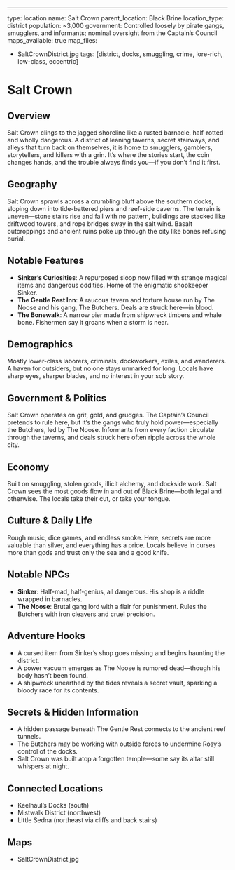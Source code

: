 ---
type: location
name: Salt Crown
parent_location: Black Brine
location_type: district
population: ~3,000
government: Controlled loosely by pirate gangs, smugglers, and informants; nominal oversight from the Captain’s Council
maps_available: true
map_files:
  - SaltCrownDistrict.jpg
tags: [district, docks, smuggling, crime, lore-rich, low-class, eccentric]

# Salt Crown

## Overview
Salt Crown clings to the jagged shoreline like a rusted barnacle, half-rotted and wholly dangerous. A district of leaning taverns, secret stairways, and alleys that turn back on themselves, it is home to smugglers, gamblers, storytellers, and killers with a grin. It’s where the stories start, the coin changes hands, and the trouble always finds you—if you don’t find it first.

## Geography
Salt Crown sprawls across a crumbling bluff above the southern docks, sloping down into tide-battered piers and reef-side caverns. The terrain is uneven—stone stairs rise and fall with no pattern, buildings are stacked like driftwood towers, and rope bridges sway in the salt wind. Basalt outcroppings and ancient ruins poke up through the city like bones refusing burial.

## Notable Features
- **Sinker’s Curiosities**: A repurposed sloop now filled with strange magical items and dangerous oddities. Home of the enigmatic shopkeeper Sinker.
- **The Gentle Rest Inn**: A raucous tavern and torture house run by The Noose and his gang, The Butchers. Deals are struck here—in blood.
- **The Bonewalk**: A narrow pier made from shipwreck timbers and whale bone. Fishermen say it groans when a storm is near.

## Demographics
Mostly lower-class laborers, criminals, dockworkers, exiles, and wanderers. A haven for outsiders, but no one stays unmarked for long. Locals have sharp eyes, sharper blades, and no interest in your sob story.

## Government & Politics
Salt Crown operates on grit, gold, and grudges. The Captain’s Council pretends to rule here, but it’s the gangs who truly hold power—especially the Butchers, led by The Noose. Informants from every faction circulate through the taverns, and deals struck here often ripple across the whole city.

## Economy
Built on smuggling, stolen goods, illicit alchemy, and dockside work. Salt Crown sees the most goods flow in and out of Black Brine—both legal and otherwise. The locals take their cut, or take your tongue.

## Culture & Daily Life
Rough music, dice games, and endless smoke. Here, secrets are more valuable than silver, and everything has a price. Locals believe in curses more than gods and trust only the sea and a good knife.

## Notable NPCs
- **Sinker**: Half-mad, half-genius, all dangerous. His shop is a riddle wrapped in barnacles.
- **The Noose**: Brutal gang lord with a flair for punishment. Rules the Butchers with iron cleavers and cruel precision.

## Adventure Hooks
- A cursed item from Sinker’s shop goes missing and begins haunting the district.
- A power vacuum emerges as The Noose is rumored dead—though his body hasn’t been found.
- A shipwreck unearthed by the tides reveals a secret vault, sparking a bloody race for its contents.

## Secrets & Hidden Information
- A hidden passage beneath The Gentle Rest connects to the ancient reef tunnels.
- The Butchers may be working with outside forces to undermine Rosy’s control of the docks.
- Salt Crown was built atop a forgotten temple—some say its altar still whispers at night.

## Connected Locations
- Keelhaul’s Docks (south)
- Mistwalk District (northwest)
- Little Sedna (northeast via cliffs and back stairs)

## Maps
- SaltCrownDistrict.jpg

